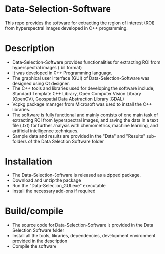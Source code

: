 # Data-Selection-Software
This repo provides the software for extracting the region of interest (ROI) from hyperspectral images developed in C++ programming.

# Description
- Data-Selection-Software provides functionalities for extracting ROI from hyperspectral images (.bil format)  
- It was developed in C++ Programming language.    
- The graphical user interface (GUI) of Data-Selection-Software was designed using Qt designer.       
- The C++ tools and libraries used for developing the software include; Standard Template C++ Library, Open Computer Vision Library (OpenCV), Geospatial Data Abstraction Library (GDAL)   
- Vcpkg package manager from Microsoft was used to install the C++ libraries.    
- The software is fully functional and mainly consists of one main task of extracting ROI from hyperspectral images, and saving the data in a text file (.txt) for further analysis with chemometrics, machine learning, and artificial intelligence techniques.
- Sample data and results are provided in the "Data" and "Results" sub-folders of the Data Selection Software folder

# Installation
- The Data-Selection-Software is released as a zipped package.
- Download and unzip the package
- Run the "Data-Selection_GUI.exe" executable
- Install the necessary add-ons if required

# Build/compile
- The source code for Data-Selection-Software is provided in the Data Selection Software folder
- Install all the tools, libraries, dependencies, development environment provided in the description
- Compile the software

